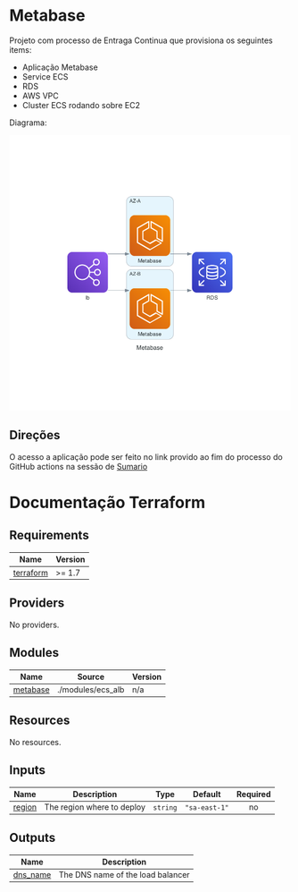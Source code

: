 Metabase
========

Projeto com processo de Entraga Continua que provisiona os seguintes items:
- Aplicação Metabase
- Service ECS
- RDS
- AWS VPC
- Cluster ECS rodando sobre EC2

Diagrama:

![Diagrama](./docs/metabase.png)

Direções
--------


O acesso a aplicação pode ser feito no link provido ao fim do processo do GitHub actions na sessão de [Sumario](https://github.com/coolcolden/metabase-cd-aws/actions)


Documentação Terraform
======================

<!-- BEGINNING OF PRE-COMMIT-TERRAFORM DOCS HOOK -->
## Requirements

| Name | Version |
|------|---------|
| <a name="requirement_terraform"></a> [terraform](#requirement\_terraform) | >= 1.7 |

## Providers

No providers.

## Modules

| Name | Source | Version |
|------|--------|---------|
| <a name="module_metabase"></a> [metabase](#module\_metabase) | ./modules/ecs_alb | n/a |

## Resources

No resources.

## Inputs

| Name | Description | Type | Default | Required |
|------|-------------|------|---------|:--------:|
| <a name="input_region"></a> [region](#input\_region) | The region where to deploy | `string` | `"sa-east-1"` | no |

## Outputs

| Name | Description |
|------|-------------|
| <a name="output_dns_name"></a> [dns\_name](#output\_dns\_name) | The DNS name of the load balancer |
<!-- END OF PRE-COMMIT-TERRAFORM DOCS HOOK -->
